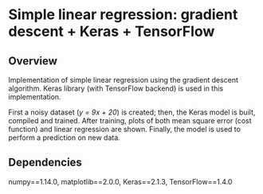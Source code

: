 # Simple linear regression: gradient descent + Keras + TensorFlow

## Overview
Implementation of simple linear regression using the gradient descent algorithm. Keras library (with TensorFlow backend) is used in this implementation.

First a noisy dataset (*y = 9x + 20*) is created; then, the Keras model is built, compiled and trained. After training, plots of both mean square error (cost function) and linear regression are shown. Finally, the model is used to perform a prediction on new data.

## Dependencies
numpy==1.14.0, matplotlib==2.0.0, Keras==2.1.3, TensorFlow==1.4.0